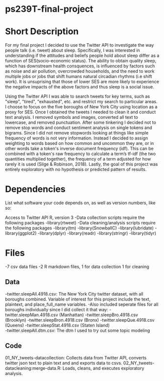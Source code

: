 # ps239T-final-project

# Short Description
For my final project I decided to use the Twitter API to investigate the way people talk (i.e. tweet) about sleep. Specifically, I was interested in understanding if the attitudes and beliefs people hold about sleep differ as a function of SES(socio-economic status). The ability to obtain quality sleep, which has downstream health consquences, is influenced by factors such as noise and air pollution, overcrowded households, and the need to work multiple jobs or jobs that shift humans natural circadian rhythms (i.e shift work). It is unsuprising that those of lower SES are more likely to experience the negative impacts of the above factors and thus sleep is a social issue. 

Using the Twitter API I was able to search tweets for key terms, such as "sleep", "tired", "exhausted", etc. and restrict my search to particular areas. I choose to focus on the five boroughs of New York City using location as a proxy for SES. Once I obtained the tweets I needed to clean it and conduct text analysis. I removed symbols and images, converted all text to lowercase, and removed punctuation.
After some tinkering I decided not to remove stop words and conduct sentiment analysis on single tokens and bigrams. Since I did not remove stopwords looking at things like simple frequency of words is not very information. Instead I decided to assign weighting to words based on how common and uncommon they are, or in other words take a token's inverse document frequency (idf). This can be combined with a token's raw frequency to calculate a term’s tf-idf (the two quantities multiplied together), the frequency of a term adjusted for how rarely it is used (Silge & Robinson, 2018). Lastly, the goal of this project was entirely exploratory with no hypothesis or predicted pattern of results. 

# Dependencies
List what software your code depends on, as well as version numbers, like so:

Access to Twitter API
R, version 3
  -Data collection scripts require the following packages
    -library(rtweet)
  -Data cleaning/analysis scripts require the following packages
    -library(tm)
    -library(SnowballC)
    -library(lubridate)
    -library(ggplot2)
    -library(dplyr)
    -library(readr)
    -library(stringr)
    -library(tidyr)

# Files
-7 csv data files
-2 R markdown files, 1 for data collection 1 for cleaning

## Data
-twitter.sleepAll.4918.csv: The New York City twitter dataset, with all boroughs combined. Variable of interest for this project include the text, plaintext, and place_full_name variables. 
  -Also included seperate files for all boroughs individually since I did collect it that way:
    -twitter.sleepMan.4918.csv (Manhattan)
    -twitter.sleepBro.4918.csv (Brooklyn)
    -twitter.sleepBron.4918.csv (Bronx)
    -twitter.sleepQue.4918.csv (Queens)
    -twitter.sleepStat.4918.csv (Staten Island)  
 -twitter.sleepAll.dtm.csv: The dtm I used to try out some topic modeling
    
## Code
01_NY_tweets-datacollection: Collects data from Twitter API, converts twitter json text to plain text and and exports data to csvs.
02_NY_tweets-datacleaning:merge-data.R: Loads, cleans, and executes exploratory analysis. 

